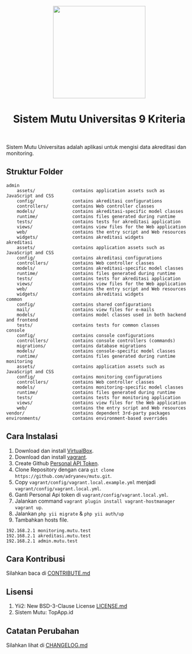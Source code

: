 <p align="center">
 <a href="https://topapp.id" target="_blank">
        <img src="https://topapp.id/admin/images/profil/logo.png" height="250px">
    </a>
    <h1 align="center">Sistem Mutu Universitas 9 Kriteria</h1>
    <br/>
</p>
   


Sistem Mutu Universitas adalah aplikasi untuk mengisi data akreditasi dan monitoring.

Struktur Folder
-------------------

```
admin
    assets/              contains application assets such as JavaScript and CSS
    config/              contains akreditasi configurations
    controllers/         contains Web controller classes
    models/              contains akreditasi-specific model classes
    runtime/             contains files generated during runtime
    tests/               contains tests for akreditasi application
    views/               contains view files for the Web application
    web/                 contains the entry script and Web resources
    widgets/             contains akreditasi widgets
akreditasi
    assets/              contains application assets such as JavaScript and CSS
    config/              contains akreditasi configurations
    controllers/         contains Web controller classes
    models/              contains akreditasi-specific model classes
    runtime/             contains files generated during runtime
    tests/               contains tests for akreditasi application
    views/               contains view files for the Web application
    web/                 contains the entry script and Web resources
    widgets/             contains akreditasi widgets
common
    config/              contains shared configurations
    mail/                contains view files for e-mails
    models/              contains model classes used in both backend and frontend
    tests/               contains tests for common classes    
console
    config/              contains console configurations
    controllers/         contains console controllers (commands)
    migrations/          contains database migrations
    models/              contains console-specific model classes
    runtime/             contains files generated during runtime
monitoring
    assets/              contains application assets such as JavaScript and CSS
    config/              contains monitoring configurations
    controllers/         contains Web controller classes
    models/              contains monitoring-specific model classes
    runtime/             contains files generated during runtime
    tests/               contains tests for monitoring application    
    views/               contains view files for the Web application
    web/                 contains the entry script and Web resources
vendor/                  contains dependent 3rd-party packages
environments/            contains environment-based overrides
```

## Cara Instalasi
1. Download dan install [VirtualBox](https://www.virtualbox.org/wiki/Downloads).
2. Download dan install [vagrant](https://www.vagrantup.com/).
3. Create Github [Personal API Token](https://github.com/blog/1509-personal-api-tokens).
4. Clone Repository dengan cara `git clone https://github.com/adryanev/mutu.git`.
5. Copy `vagrant/config/vagrant.local.example.yml` menjadi `vagrant/config/vagrant.local.yml`.
6. Ganti Personal Api token di `vagrant/config/vagrant.local.yml`.
7. Jalankan command `vagrant plugin install vagrant-hostmanager` `vagrant up`.
8. Jalankan `php yii migrate` & `php yii auth/up`
8. Tambahkan hosts file. 
```
192.168.2.1 monitoring.mutu.test
192.168.2.1 akreditasi.mutu.test
192.168.2.1 admin.mutu.test
```
## Cara Kontribusi
Silahkan baca di [CONTRIBUTE.md](CONTRIBUTE.md)

## Lisensi
1. Yii2: New BSD-3-Clause License [LICENSE.md](LICENSE.md)
2. Sistem Mutu: TopApp.id

## Catatan Perubahan
Silahkan lihat di [CHANGELOG.md](CHANGELOG.md)
